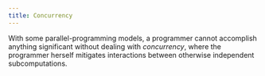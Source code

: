 ```yaml
---
title: Concurrency
---
```


With some parallel-programming models, a programmer cannot
accomplish anything significant without dealing with
*concurrency*, where the programmer herself mitigates
interactions between otherwise independent subcomputations.